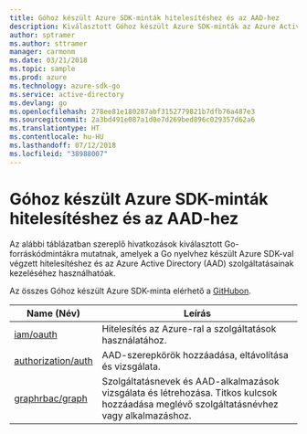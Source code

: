 ```yaml
---
title: Góhoz készült Azure SDK-minták hitelesítéshez és az AAD-hez
description: Kiválasztott Góhoz készült Azure SDK-minták az Azure Active Directory (AAD) és a hitelesítés használatához.
author: sptramer
ms.author: sttramer
manager: carmonm
ms.date: 03/21/2018
ms.topic: sample
ms.prod: azure
ms.technology: azure-sdk-go
ms.service: active-directory
ms.devlang: go
ms.openlocfilehash: 278ee81e180287abf3152779821b7dfb76a487e3
ms.sourcegitcommit: 2a3bd491e087a1d0e7d269bed896c029357d62a6
ms.translationtype: HT
ms.contentlocale: hu-HU
ms.lasthandoff: 07/12/2018
ms.locfileid: "38988007"
---
```

# <a name="azure-sdk-for-go-samples-for-authentication-and-aad"></a>Góhoz készült Azure SDK-minták hitelesítéshez és az AAD-hez

Az alábbi táblázatban szereplő hivatkozások kiválasztott Go-forráskódmintákra mutatnak, amelyek a Go nyelvhez készült Azure SDK-val végzett hitelesítéshez és az Azure Active Directory (AAD) szolgáltatásainak kezeléséhez használhatóak.

Az összes Góhoz készült Azure SDK-minta elérhető a [GitHubon](https://github.com/Azure-Samples/azure-sdk-for-go-samples).

| Name (Név) | Leírás |
|------|-------------|
| [iam/oauth](https://github.com/Azure-Samples/azure-sdk-for-go-samples/blob/master/iam/oauth.go) | Hitelesítés az Azure-ral a szolgáltatások használatához. |
| [authorization/auth](https://github.com/Azure-Samples/azure-sdk-for-go-samples/blob/master/authorization/auth.go) | AAD-szerepkörök hozzáadása, eltávolítása és vizsgálata. |
| [graphrbac/graph](https://github.com/Azure-Samples/azure-sdk-for-go-samples/blob/master/graphrbac/graph.go) | Szolgáltatásnevek és AAD-alkalmazások vizsgálata és létrehozása. Titkos kulcsok hozzáadása meglévő szolgáltatásnévhez vagy alkalmazáshoz. |
